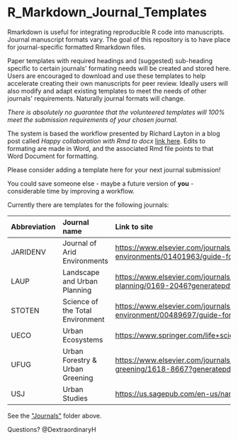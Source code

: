 # R_Markdown_Journal_Templates
Rmarkdown is useful for integrating reproducible R code into manuscripts. Journal manuscript formats vary. The goal of this repository is to have place for journal-specific formatted Rmarkdown files.

Paper templates with required headings and (suggested) sub-heading specific to certain journals' formating needs will be created and stored here. Users are encouraged to download and use these templates to help accelerate creating their own manuscripts for peer review. Ideally users will also modify and adapt existing templates to meet the needs of other journals' requirements. Naturally journal formats will change.

*There is absolutely no guarantee that the volunteered templates will 100% meet the submission requirements of your chosen journal.*

The system is based the workflow presented by Richard Layton in a blog post called *Happy collaboration with Rmd to docx*  [link here](https://rmarkdown.rstudio.com/articles_docx.html). Edits to formating are made in Word, and the associated Rmd file points to that Word Document for formatting.

Please consider adding a template here for your next journal submission!

You could save someone else - maybe a future version of **you** - considerable time by improving a workflow.

Currently there are templates for the following journals:

| Abbreviation | Journal name | Link to site |
| :--- | :--- | :--- |
| JARIDENV | Journal of Arid Environments  | https://www.elsevier.com/journals/journal-of-arid-environments/01401963/guide-for-authors |
| LAUP | Landscape and Urban Planning | https://www.elsevier.com/journals/landscape-and-urban-planning/0169-2046?generatepdf=true |
| STOTEN | Science of the Total Environment | https://www.elsevier.com/journals/science-of-the-total-environment/00489697/guide-for-authors |
| UECO | Urban Ecosystems | https://www.springer.com/life+sciences/ecology/journal/11252 |
| UFUG | Urban Forestry & Urban Greening | https://www.elsevier.com/journals/urban-forestry-and-urban-greening/1618-8667?generatepdf=true |
| USJ | Urban Studies | https://us.sagepub.com/en-us/nam/journal/urban-studies |

See the ["Journals"](https://github.com/DHLocke/R_Markdown_Journal_Templates/tree/master/Journals) folder above.

Questions? @DextraordinaryH
